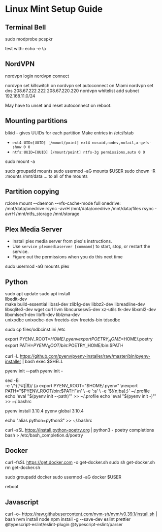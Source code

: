 # Linux Mint Setup Guide

## Terminal Bell

sudo modprobe pcspkr

test with:
echo -e \\a


## NordVPN

nordvpn login
nordvpn connect

nordvpn set killswitch on
nordvpn set autoconnect on Miami
nordvpn set dns 208.67.222.222 208.67.220.220
nordvpn whitelist add subnet 192.168.11.0/24

May have to unset and reset autoconnect on reboot.


## Mounting partitions

blkid - gives UUIDs for each partition
Make entries in /etc/fstab
- `ext4`: `UID=[UUID] [/mount/point] ext4 nosuid,nodev,nofail,x-gvfs-show 0 0`
- `ntfs`: `UUID=[UUID] [/mount/point] ntfs-3g permissions,auto 0 0`

sudo mount -a

sudo groupadd mounts
sudo usermod -aG mounts $USER
sudo chown -R :mounts /mnt/data
... to all of the mounts


## Partition copying

rclone mount --daemon --vfs-cache-mode full onedrive: /mnt/data/onedrive
rsync -avrH /mnt/data/onedrive /mnt/data/files
rsync -avrH /mnt/ntfs_storage /mnt/storage


## Plex Media Server

- Install plex media server from plex's instructions.
- Use `service plexmediaserver [command]` to start, stop, or restart the service.
- Figure out the permissions when you do this next time

sudo usermod -aG mounts plex


## Python

sudo apt update
sudo apt install \
	libedit-dev \
	make build-essential libssl-dev zlib1g-dev libbz2-dev libreadline-dev \
	libsqlite3-dev wget curl llvm libncursesw5-dev xz-utils tk-dev libxml2-dev \
	libxmlsec1-dev libffi-dev liblzma-dev \
	unixodbc unixodbc-dev freetds-dev freetds-bin tdsodbc

sudo cp files/odbcinst.ini /etc

export PYENV_ROOT=$HOME/.pyenv
export POETRY_HOME=$HOME/.poetry
export PATH=$PYENV_ROOT/bin:$POETRY_HOME/bin:$PATH

curl -L https://github.com/pyenv/pyenv-installer/raw/master/bin/pyenv-installer | bash
exec $SHELL

pyenv init --path
pyenv init -

sed -Ei \
	-e '/^([^#]|$)/ {a export PYENV_ROOT="$HOME/.pyenv" \nexport PATH="$PYENV_ROOT/bin:$PATH"\n' \
	-e ':a' \
	-e '$!{n;ba};}' ~/.profile
echo 'eval "$(pyenv init --path)"' >> ~/.profile
echo 'eval "$(pyenv init -)"' >> ~/.bashrc

pyenv install 3.10.4
pyenv global 3.10.4

echo "alias python=python3" >> ~/.bashrc

curl -sSL https://install.python-poetry.org | python3 -
poetry completions bash > /etc/bash_completion.d/poetry


## Docker

curl -fsSL https://get.docker.com -o get-docker.sh
sudo sh get-docker.sh
rm get-docker.sh

sudo groupadd docker
sudo usermod -aG docker $USER

reboot


## Javascript

curl -o- https://raw.githubusercontent.com/nvm-sh/nvm/v0.39.1/install.sh | bash
nvm install node
npm install -g --save-dev eslint prettier \
    @typescript-eslint/eslint-plugin @typescript-eslint/parser
